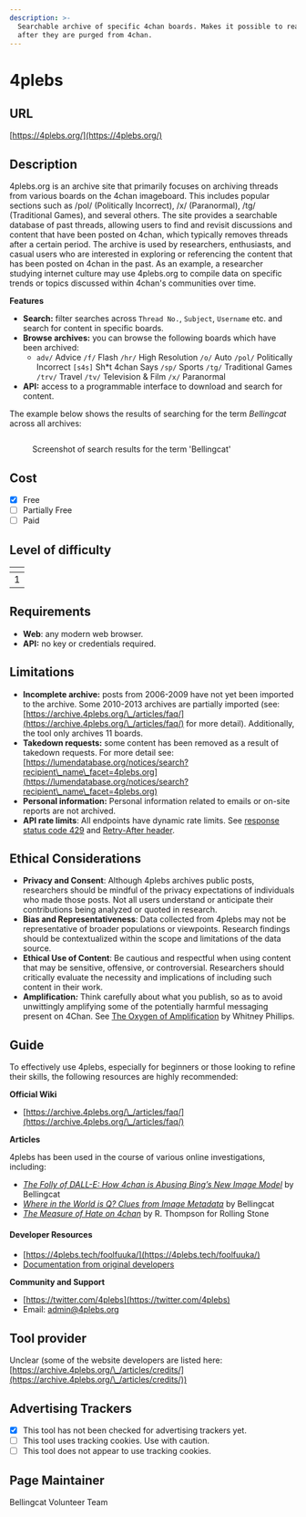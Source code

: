 ```yaml
---
description: >-
  Searchable archive of specific 4chan boards. Makes it possible to read threads
  after they are purged from 4chan.
---
```


# 4plebs

## URL

[https://4plebs.org/](https://4plebs.org/)

## Description

4plebs.org is an archive site that primarily focuses on archiving threads from various boards on the 4chan imageboard. This includes popular sections such as /pol/ (Politically Incorrect), /x/ (Paranormal), /tg/ (Traditional Games), and several others. The site provides a searchable database of past threads, allowing users to find and revisit discussions and content that have been posted on 4chan, which typically removes threads after a certain period. The archive is used by researchers, enthusiasts, and casual users who are interested in exploring or referencing the content that has been posted on 4chan in the past. As an example, a researcher studying internet culture may use 4plebs.org to compile data on specific trends or topics discussed within 4chan's communities over time.

**Features**

* **Search:** filter searches across `Thread No.`, `Subject`, `Username` etc. and search for content in specific boards.
* **Browse archives:** you can browse the following boards which have been archived:&#x20;
  * `adv/` Advice `/f/` Flash `/hr/` High Resolution `/o/` Auto `/pol/` Politically Incorrect `[s4s]` Sh\*t 4chan Says `/sp/` Sports `/tg/` Traditional Games `/trv/` Travel `/tv/` Television & Film `/x/` Paranormal
* **API:** access to a programmable interface to download and search for content. &#x20;

The example below shows the results of searching for the term _Bellingcat_ across all archives:

<figure><img src=".gitbook/assets/Screenshot 2024-04-23 at 12.49.40 PM.png" alt=""><figcaption><p>Screenshot of search results for the term 'Bellingcat' </p></figcaption></figure>

## Cost

* [x] Free
* [ ] Partially Free
* [ ] Paid

## Level of difficulty

<table><thead><tr><th data-type="rating" data-max="5"></th></tr></thead><tbody><tr><td>1</td></tr></tbody></table>

## Requirements

* **Web**: any modern web browser.
* **API:** no key or credentials required.

## Limitations

* **Incomplete archive:** posts from 2006-2009 have not yet been imported to the archive. Some 2010-2013 archives are partially imported (see: [https://archive.4plebs.org/\_/articles/faq/](https://archive.4plebs.org/\_/articles/faq/) for more detail). Additionally, the tool only archives 11 boards.
* **Takedown requests:** some content has been removed as a result of takedown requests. For more detail see: [https://lumendatabase.org/notices/search?recipient\_name\_facet=4plebs.org](https://lumendatabase.org/notices/search?recipient\_name\_facet=4plebs.org)
* **Personal information:** Personal information related to emails or on-site reports are not archived.
* **API rate limits**: All endpoints have dynamic rate limits. See [response status code 429](https://developer.mozilla.org/en-US/docs/Web/HTTP/Status/429) and [Retry-After header](https://developer.mozilla.org/en-US/docs/Web/HTTP/Headers/Retry-After).

## Ethical Considerations

* **Privacy and Consent**: Although 4plebs archives public posts, researchers should be mindful of the privacy expectations of individuals who made those posts. Not all users understand or anticipate their contributions being analyzed or quoted in research.
* **Bias and Representativeness**: Data collected from 4plebs may not be representative of broader populations or viewpoints. Research findings should be contextualized within the scope and limitations of the data source.
* **Ethical Use of Content**: Be cautious and respectful when using content that may be sensitive, offensive, or controversial. Researchers should critically evaluate the necessity and implications of including such content in their work.
* **Amplification**_**:**_ Think carefully about what you publish, so as to avoid unwittingly amplifying some of the potentially harmful messaging present on 4Chan. See [The Oxygen of Amplification](https://datasociety.net/library/oxygen-of-amplification/) by Whitney Phillips.

## Guide

To effectively use 4plebs, especially for beginners or those looking to refine their skills, the following resources are highly recommended:

**Official Wiki**&#x20;

* [https://archive.4plebs.org/\_/articles/faq/](https://archive.4plebs.org/\_/articles/faq/)

&#x20;**Articles**

4plebs has been used in the course of various online investigations, including:

* [_The Folly of DALL-E: How 4chan is Abusing Bing’s New Image Model_](https://www.bellingcat.com/news/2023/10/06/the-folly-of-dall-e-how-4chan-is-abusing-bings-new-image-model/) by Bellingcat
* [_Where in the World is Q? Clues from Image Metadata_](https://www.bellingcat.com/news/rest-of-world/2021/05/10/where-in-the-world-is-q-clues-from-image-metadata/) by Bellingcat
* [_The Measure of Hate on 4chan_](https://www.rollingstone.com/politics/politics-news/the-measure-of-hate-on-4chan-627922/) by R. Thompson for Rolling Stone

#### Developer Resources

* [https://4plebs.tech/foolfuuka/](https://4plebs.tech/foolfuuka/)
* [Documentation from original developers](http://foolfuuka.readthedocs.io/en/latest/code\_guide/documentation/api.html)

**Community and Support**

* [https://twitter.com/4plebs](https://twitter.com/4plebs)
* Email: [admin@4plebs.org](mailto:admin@4plebs.org)

## Tool provider

Unclear (some of the website developers are listed here: [https://archive.4plebs.org/\_/articles/credits/](https://archive.4plebs.org/\_/articles/credits/))

## Advertising Trackers

* [x] This tool has not been checked for advertising trackers yet.
* [ ] This tool uses tracking cookies. Use with caution.
* [ ] This tool does not appear to use tracking cookies.

## Page Maintainer

Bellingcat Volunteer Team
